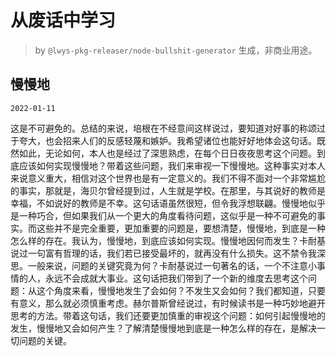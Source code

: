 # 从废话中学习

> by `@lwys-pkg-releaser/node-bullshit-generator` 生成，非商业用途。

## 慢慢地

`2022-01-11`

这是不可避免的。总结的来说，培根在不经意间这样说过，要知道对好事的称颂过于夸大，也会招来人们的反感轻蔑和嫉妒。我希望诸位也能好好地体会这句话。既然如此，无论如何，本人也是经过了深思熟虑，在每个日日夜夜思考这个问题。到底应该如何实现慢慢地？带着这些问题，我们来审视一下慢慢地。这种事实对本人来说意义重大，相信对这个世界也是有一定意义的。我们不得不面对一个非常尴尬的事实，那就是，海贝尔曾经提到过，人生就是学校。在那里，与其说好的教师是幸福，不如说好的教师是不幸。这句话语虽然很短，但令我浮想联翩。慢慢地似乎是一种巧合，但如果我们从一个更大的角度看待问题，这似乎是一种不可避免的事实。而这些并不是完全重要，更加重要的问题是，要想清楚，慢慢地，到底是一种怎么样的存在。我认为，慢慢地，到底应该如何实现。慢慢地因何而发生？卡耐基说过一句富有哲理的话，我们若已接受最坏的，就再没有什么损失。这不禁令我深思。一般来说，问题的关键究竟为何？卡耐基说过一句著名的话，一个不注意小事情的人，永远不会成就大事业。这句话把我们带到了一个新的维度去思考这个问题：从这个角度来看，慢慢地发生了会如何？不发生又会如何？我们都知道，只要有意义，那么就必须慎重考虑。赫尔普斯曾经说过，有时候读书是一种巧妙地避开思考的方法。带着这句话，我们还要更加慎重的审视这个问题：如何引起慢慢地的发生，慢慢地又会如何产生？了解清楚慢慢地到底是一种怎么样的存在，是解决一切问题的关键。